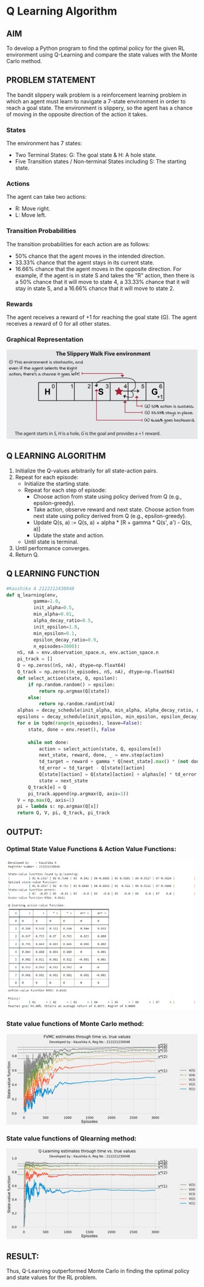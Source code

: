 # Q Learning Algorithm


## AIM
To develop a Python program to find the optimal policy for the given RL environment using Q-Learning and compare the state values with the Monte Carlo method.

## PROBLEM STATEMENT
The bandit slippery walk problem is a reinforcement learning problem in which an agent must learn to navigate a 7-state environment in order to reach a goal state. The environment is slippery, so the agent has a chance of moving in the opposite direction of the action it takes.

### States
The environment has 7 states:

- Two Terminal States: G: The goal state & H: A hole state.
- Five Transition states / Non-terminal States including S: The starting state.
### Actions
The agent can take two actions:

- R: Move right.
- L: Move left.
### Transition Probabilities
The transition probabilities for each action are as follows:

- 50% chance that the agent moves in the intended direction.
- 33.33% chance that the agent stays in its current state.
- 16.66% chance that the agent moves in the opposite direction.
For example, if the agent is in state S and takes the "R" action, then there is a 50% chance that it will move to state 4, a 33.33% chance that it will stay in state S, and a 16.66% chance that it will move to state 2.

### Rewards
The agent receives a reward of +1 for reaching the goal state (G). The agent receives a reward of 0 for all other states.

### Graphical Representation
![](1.png)

## Q LEARNING ALGORITHM
1. Initialize the Q-values arbitrarily for all state-action pairs.
2. Repeat for each episode:
    - Initialize the starting state.
    - Repeat for each step of episode:
        - Choose action from state using policy derived from Q (e.g., epsilon-greedy).
        - Take action, observe reward and next state.
        Choose action from next state using policy derived from Q (e.g., epsilon-greedy).
        - Update Q(s, a) := Q(s, a) + alpha * [R + gamma * Q(s', a') - Q(s, a)]
        - Update the state and action.
    - Until state is terminal.
3. Until performance converges.
4. Return Q.

## Q LEARNING FUNCTION
```py
#Kaushika A 2122212430048
def q_learning(env,
          gamma=1.0,
          init_alpha=0.5,
          min_alpha=0.01,
          alpha_decay_ratio=0.5,
          init_epsilon=1.0,
          min_epsilon=0.1,
          epsilon_decay_ratio=0.9,
          n_episodes=3000):
    nS, nA = env.observation_space.n, env.action_space.n
    pi_track = []
    Q = np.zeros((nS, nA), dtype=np.float64)
    Q_track = np.zeros((n_episodes, nS, nA), dtype=np.float64)
    def select_action(state, Q, epsilon):
        if np.random.random() > epsilon:
            return np.argmax(Q[state])
        else:
            return np.random.randint(nA)
    alphas = decay_schedule(init_alpha, min_alpha, alpha_decay_ratio, n_episodes)
    epsilons = decay_schedule(init_epsilon, min_epsilon, epsilon_decay_ratio, n_episodes)
    for e in tqdm(range(n_episodes), leave=False):
        state, done = env.reset(), False

        while not done:
            action = select_action(state, Q, epsilons[e])
            next_state, reward, done, _ = env.step(action)
            td_target = reward + gamma * Q[next_state].max() * (not done)
            td_error = td_target - Q[state][action]
            Q[state][action] = Q[state][action] + alphas[e] * td_error
            state = next_state
        Q_track[e] = Q
        pi_track.append(np.argmax(Q, axis=1))
    V = np.max(Q, axis=1)
    pi = lambda s: np.argmax(Q[s])
    return Q, V, pi, Q_track, pi_track
```

## OUTPUT:
### Optimal State Value Functions & Action Value Functions:
![](2.PNG)

### State value functions of Monte Carlo method:
![](3.png)

### State value functions of Qlearning method:
![](4.png)

## RESULT:
Thus, Q-Learning outperformed Monte Carlo in finding the optimal policy and state values for the RL problem.
